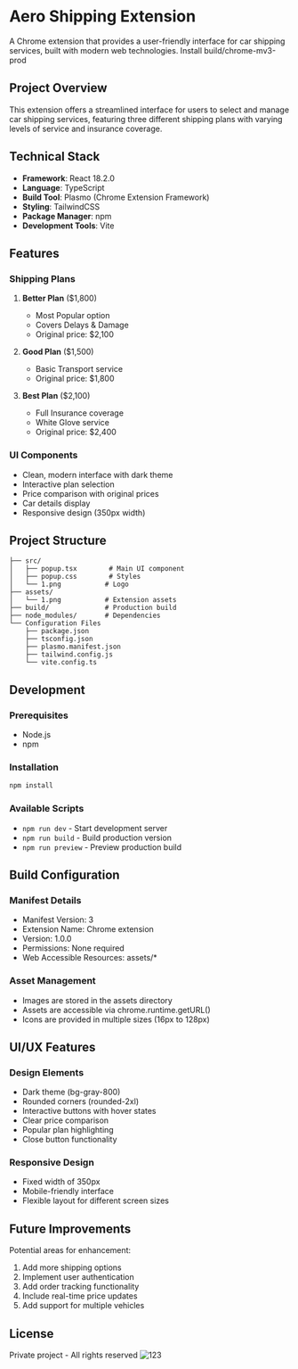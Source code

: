 # Aero Shipping Extension

A Chrome extension that provides a user-friendly interface for car shipping services, built with modern web technologies.
Install build/chrome-mv3-prod

## Project Overview

This extension offers a streamlined interface for users to select and manage car shipping services, featuring three different shipping plans with varying levels of service and insurance coverage.

## Technical Stack

- **Framework**: React 18.2.0
- **Language**: TypeScript
- **Build Tool**: Plasmo (Chrome Extension Framework)
- **Styling**: TailwindCSS
- **Package Manager**: npm
- **Development Tools**: Vite

## Features

### Shipping Plans
1. **Better Plan** ($1,800)
   - Most Popular option
   - Covers Delays & Damage
   - Original price: $2,100

2. **Good Plan** ($1,500)
   - Basic Transport service
   - Original price: $1,800

3. **Best Plan** ($2,100)
   - Full Insurance coverage
   - White Glove service
   - Original price: $2,400

### UI Components
- Clean, modern interface with dark theme
- Interactive plan selection
- Price comparison with original prices
- Car details display
- Responsive design (350px width)

## Project Structure

```
├── src/
│   ├── popup.tsx        # Main UI component
│   ├── popup.css        # Styles
│   └── 1.png           # Logo
├── assets/
│   └── 1.png           # Extension assets
├── build/              # Production build
├── node_modules/       # Dependencies
└── Configuration Files
    ├── package.json
    ├── tsconfig.json
    ├── plasmo.manifest.json
    ├── tailwind.config.js
    └── vite.config.ts
```

## Development

### Prerequisites
- Node.js
- npm

### Installation
```bash
npm install
```

### Available Scripts
- `npm run dev` - Start development server
- `npm run build` - Build production version
- `npm run preview` - Preview production build

## Build Configuration

### Manifest Details
- Manifest Version: 3
- Extension Name: Chrome extension
- Version: 1.0.0
- Permissions: None required
- Web Accessible Resources: assets/*

### Asset Management
- Images are stored in the assets directory
- Assets are accessible via chrome.runtime.getURL()
- Icons are provided in multiple sizes (16px to 128px)

## UI/UX Features

### Design Elements
- Dark theme (bg-gray-800)
- Rounded corners (rounded-2xl)
- Interactive buttons with hover states
- Clear price comparison
- Popular plan highlighting
- Close button functionality

### Responsive Design
- Fixed width of 350px
- Mobile-friendly interface
- Flexible layout for different screen sizes

## Future Improvements

Potential areas for enhancement:
1. Add more shipping options
2. Implement user authentication
3. Add order tracking functionality
4. Include real-time price updates
5. Add support for multiple vehicles

## License

Private project - All rights reserved 
![123](https://github.com/user-attachments/assets/57565b4e-7550-4730-9796-73484fbe8d57)
